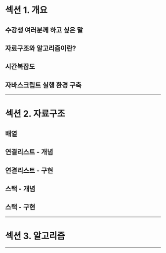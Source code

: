 # 섹션 1. 개요
## 수강생 여러분께 하고 싶은 말
## 자료구조와 알고리즘이란?
## 시간복잡도
## 자바스크립트 실행 환경 구축

****
# 섹션 2. 자료구조
## 배열
## 연결리스트 - 개념
## 연결리스트 - 구현
## 스택 - 개념
## 스택 - 구현

****
# 섹션 3. 알고리즘

****